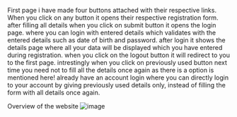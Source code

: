 First page i have made four buttons attached with their respective links.
When you click on any button it opens their respective registration form.
after filling all details when you click on submit button it opens the login page.
where you can login with entered details which validates with the entered details such as date of birth and password.
after login it shows the details page where all your data will be displayed which you have entered during registration.
when you click on the logout button it will redirect to you to the first page.
intrestingly when you click on previously used button next time you need not to fill all the details once again as there is a option is mentioned here!
already have an account login where you can directly login to your account by giving previously used details only, instead of filling the form with all details once again.

Overview of the website
![image](https://github.com/user-attachments/assets/594ae5f1-47c5-4ae7-8be3-26cda8a224bb)
